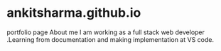 # ankitsharma.github.io
portfolio page
About me
I am working as a full stack web developer .Learning from documentation and making implementation at VS code.
